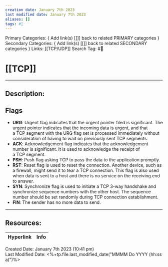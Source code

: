 ```yaml
---
creation date: January 7th 2023
last modified date: January 7th 2023
aliases: []
tags: #📕
---
```


Primary Categories: { Add link(s) [[]] back to related PRIMARY categories }
Secondary Categories:  { Add link(s) [[]] back to related SECONDARY categories }
Links: [[TCP/UDP]]
Search Tag: #📕  

# [[TCP]]  
___

## Description:  


## Flags
- **URG**: Urgent flag indicates that the urgent pointer filed is significant. The urgent pointer indicates that the incoming data is urgent, and that a TCP segment with the URG flag set is processed immediately without consideration of having to wait on previously sent TCP segments.
- **ACK**: Acknowledgement flag indicates that the acknowledgement number is significant. It is used to acknowledge the receipt of a TCP segment.
- **PSH**: Push flag asking TCP to pass the data to the application promptly.
- **RST**: Reset flag is used to reset the connection. Another device, such as a firewall, might send it to tear a TCP connection. This flag is also used when data is sent to a host and there is no service on the receiving end to answer.
- **SYN**: Synchronize flag is used to initiate a TCP 3-way handshake and synchronize sequence numbers with the other host. The sequence number should be set randomly during TCP connection establishment.
- **FIN**: The sender has no more data to send.



___

## Resources:

| Hyperlink | Info |
| --------- | ---- |


Created Date: January 7th 2023 (10:41 pm)  
Last Modified Date: <%+tp.file.last_modified_date("MMMM Do YYYY (hh:ss a)")%>
